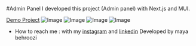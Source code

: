 


#Admin Panel
I developed this project (Admin panel) with Next.js and MUI.
 
[Demo Project](https://effulgent-flan-a2bf80.netlify.app/)
![Image](https://github.com/user-attachments/assets/b716ebb9-1f71-4435-9c84-acf26a58ae7b)
![Image](https://github.com/user-attachments/assets/8896b665-9ac4-45a4-b898-459ecb12823f)
![Image](https://github.com/user-attachments/assets/d123f983-b974-4e59-a75e-88792340802a)
![Image](https://github.com/user-attachments/assets/f8e565c7-ce5c-4651-83ee-b2ef61695bff)
- How to reach me : with my [instagram](https://www.instagram.com/maya_behroozi) and 
[linkedin](https://www.linkedin.com/in/maya-behroozi-5b27a425b/) 
 Developed by maya behroozi


